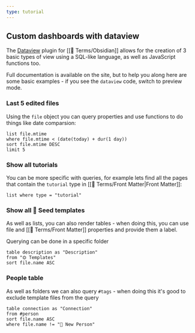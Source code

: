 ```yaml
---
type: tutorial
---
```


## Custom dashboards with dataview
The [Dataview](https://blacksmithgu.github.io/obsidian-dataview/) plugin for [[📇 Terms/Obsidian]] allows for the creation of 3 basic types of view using a SQL-like language, as well as JavaScript functions too.

Full documentation is available on the site, but to help you along here are some basic examples - if you see the `dataview` code, switch to preview mode.

### Last 5 edited files
Using the `file` object you can query properties and use functions to do things like date comparsion:
```dataview
list file.mtime
where file.mtime < (date(today) + dur(1 day))
sort file.mtime DESC
limit 5
```

### Show all tutorials
You can be more specific with queries, for example lets find all the pages that contain the `tutorial` type in [[📇 Terms/Front Matter|Front Matter]]:
```dataview
list where type = "tutorial"
```

### Show all 🌱 Seed templates
As well as lists, you can also render tables - when doing this, you can use file and [[📇 Terms/Front Matter]] properties and provide them a label.

Querying can be done in a specific folder
```dataview
table description as "Description"
from "⏣ Templates"
sort file.name ASC
```

### People table
As well as folders we can also query `#tags` - when doing this it's good to exclude template files from the query
```dataview
table connection as "Connection"
from #person
sort file.name ASC
where file.name != "👤 New Person"
```